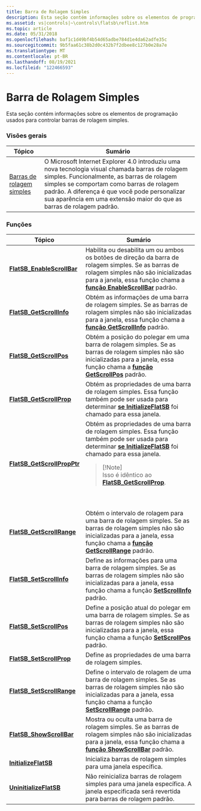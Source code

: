 ```yaml
---
title: Barra de Rolagem Simples
description: Esta seção contém informações sobre os elementos de programação usados para controlar barras de rolagem simples.
ms.assetid: vs|controls|~\controls\flatsb\reflist.htm
ms.topic: article
ms.date: 05/31/2018
ms.openlocfilehash: baf1c1d49bf4b54d65adbe784d1e4da62adfe35c
ms.sourcegitcommit: 9b5faa61c38b2d0c432b7f2dbee8c127b0e28a7e
ms.translationtype: MT
ms.contentlocale: pt-BR
ms.lasthandoff: 08/19/2021
ms.locfileid: "122466593"
---
```

# <a name="flat-scroll-bar"></a>Barra de Rolagem Simples

Esta seção contém informações sobre os elementos de programação usados para controlar barras de rolagem simples.

### <a name="overviews"></a>Visões gerais



| Tópico                                    | Sumário                                                                                                                                                                                                                                                                              |
|------------------------------------------|---------------------------------------------------------------------------------------------------------------------------------------------------------------------------------------------------------------------------------------------------------------------------------------|
| [Barras de rolagem simples](flat-scroll-bars.md) | O Microsoft Internet Explorer 4.0 introduziu uma nova tecnologia visual chamada barras de rolagem simples. Funcionalmente, as barras de rolagem simples se comportam como barras de rolagem padrão. A diferença é que você pode personalizar sua aparência em uma extensão maior do que as barras de rolagem padrão.<br/> |



 

### <a name="functions"></a>Funções




| Tópico | Sumário | 
|-------|----------|
| <a href="/windows/desktop/api/Commctrl/nf-commctrl-flatsb_enablescrollbar"><strong>FlatSB_EnableScrollBar</strong></a> | Habilita ou desabilita um ou ambos os botões de direção da barra de rolagem simples. Se as barras de rolagem simples não são inicializadas para a janela, essa função chama a <a href="/windows/desktop/api/Winuser/nf-winuser-enablescrollbar"><strong>função EnableScrollBar</strong></a> padrão. <br /> | 
| <a href="/windows/desktop/api/Commctrl/nf-commctrl-flatsb_getscrollinfo"><strong>FlatSB_GetScrollInfo</strong></a> | Obtém as informações de uma barra de rolagem simples. Se as barras de rolagem simples não são inicializadas para a janela, essa função chama a <a href="/windows/desktop/api/Winuser/nf-winuser-getscrollinfo"><strong>função GetScrollInfo</strong></a> padrão. <br /> | 
| <a href="/windows/desktop/api/Commctrl/nf-commctrl-flatsb_getscrollpos"><strong>FlatSB_GetScrollPos</strong></a> | Obtém a posição do polegar em uma barra de rolagem simples. Se as barras de rolagem simples não são inicializadas para a janela, essa função chama a <a href="/windows/desktop/api/Winuser/nf-winuser-getscrollpos"><strong>função GetScrollPos</strong></a> padrão. <br /> | 
| <a href="/windows/desktop/api/Commctrl/nf-commctrl-flatsb_getscrollprop"><strong>FlatSB_GetScrollProp</strong></a> | Obtém as propriedades de uma barra de rolagem simples. Essa função também pode ser usada para determinar <a href="/windows/desktop/api/Commctrl/nf-commctrl-initializeflatsb"><strong>se InitializeFlatSB</strong></a> foi chamado para essa janela. <br /> | 
| <a href="/windows/desktop/api/Commctrl/nf-commctrl-flatsb_getscrollpropptr"><strong>FlatSB_GetScrollPropPtr</strong></a> | Obtém as propriedades de uma barra de rolagem simples. Essa função também pode ser usada para determinar <a href="/windows/desktop/api/Commctrl/nf-commctrl-initializeflatsb"><strong>se InitializeFlatSB</strong></a> foi chamado para essa janela.<blockquote>[!Note]<br />Isso é idêntico ao <a href="/windows/desktop/api/Commctrl/nf-commctrl-flatsb_getscrollprop"><strong>FlatSB_GetScrollProp</strong></a>.</blockquote><br /><br /> | 
| <a href="/windows/desktop/api/Commctrl/nf-commctrl-flatsb_getscrollrange"><strong>FlatSB_GetScrollRange</strong></a> | Obtém o intervalo de rolagem para uma barra de rolagem simples. Se as barras de rolagem simples não são inicializadas para a janela, essa função chama a <a href="/windows/desktop/api/Winuser/nf-winuser-getscrollrange"><strong>função GetScrollRange</strong></a> padrão. <br /> | 
| <a href="/windows/desktop/api/Commctrl/nf-commctrl-flatsb_setscrollinfo"><strong>FlatSB_SetScrollInfo</strong></a> | Define as informações para uma barra de rolagem simples. Se as barras de rolagem simples não são inicializadas para a janela, essa função chama a função <a href="/windows/desktop/api/Winuser/nf-winuser-setscrollinfo"><strong>SetScrollInfo</strong></a> padrão. <br /> | 
| <a href="/windows/desktop/api/Commctrl/nf-commctrl-flatsb_setscrollpos"><strong>FlatSB_SetScrollPos</strong></a> | Define a posição atual do polegar em uma barra de rolagem simples. Se as barras de rolagem simples não são inicializadas para a janela, essa função chama a função <a href="/windows/desktop/api/Winuser/nf-winuser-setscrollpos"><strong>SetScrollPos</strong></a> padrão. <br /> | 
| <a href="/windows/desktop/api/Commctrl/nf-commctrl-flatsb_setscrollprop"><strong>FlatSB_SetScrollProp</strong></a> | Define as propriedades de uma barra de rolagem simples. <br /> | 
| <a href="/windows/desktop/api/Commctrl/nf-commctrl-flatsb_setscrollrange"><strong>FlatSB_SetScrollRange</strong></a> | Define o intervalo de rolagem de uma barra de rolagem simples. Se as barras de rolagem simples não são inicializadas para a janela, essa função chama a função <a href="/windows/desktop/api/Winuser/nf-winuser-setscrollrange"><strong>SetScrollRange</strong></a> padrão. <br /> | 
| <a href="/windows/desktop/api/Commctrl/nf-commctrl-flatsb_showscrollbar"><strong>FlatSB_ShowScrollBar</strong></a> | Mostra ou oculta uma barra de rolagem simples. Se as barras de rolagem simples não são inicializadas para a janela, essa função chama a <a href="/windows/desktop/api/Winuser/nf-winuser-showscrollbar"><strong>função ShowScrollBar</strong></a> padrão. <br /> | 
| <a href="/windows/desktop/api/Commctrl/nf-commctrl-initializeflatsb"><strong>InitializeFlatSB</strong></a> | Inicializa barras de rolagem simples para uma janela específica. <br /> | 
| <a href="/windows/desktop/api/Commctrl/nf-commctrl-uninitializeflatsb"><strong>UninitializeFlatSB</strong></a> | Não reinicializa barras de rolagem simples para uma janela específica. A janela especificada será revertida para barras de rolagem padrão. <br /> | 




 

 

 





